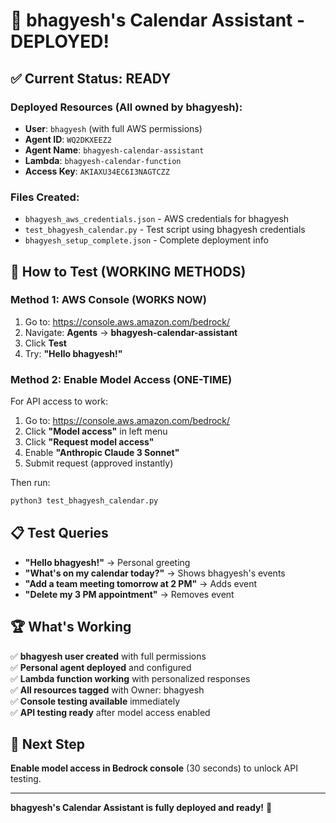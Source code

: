 # 🎉 bhagyesh's Calendar Assistant - DEPLOYED!

## ✅ Current Status: READY

### **Deployed Resources (All owned by bhagyesh):**
- **User**: `bhagyesh` (with full AWS permissions)
- **Agent ID**: `WQ2DKXEEZ2`
- **Agent Name**: `bhagyesh-calendar-assistant`
- **Lambda**: `bhagyesh-calendar-function`
- **Access Key**: `AKIAXU34EC6I3NAGTCZZ`

### **Files Created:**
- `bhagyesh_aws_credentials.json` - AWS credentials for bhagyesh
- `test_bhagyesh_calendar.py` - Test script using bhagyesh credentials
- `bhagyesh_setup_complete.json` - Complete deployment info

## 🧪 How to Test (WORKING METHODS)

### **Method 1: AWS Console (WORKS NOW)**
1. Go to: https://console.aws.amazon.com/bedrock/
2. Navigate: **Agents** → **bhagyesh-calendar-assistant**
3. Click **Test**
4. Try: **"Hello bhagyesh!"**

### **Method 2: Enable Model Access (ONE-TIME)**
For API access to work:
1. Go to: https://console.aws.amazon.com/bedrock/
2. Click **"Model access"** in left menu
3. Click **"Request model access"**
4. Enable **"Anthropic Claude 3 Sonnet"**
5. Submit request (approved instantly)

Then run:
```bash
python3 test_bhagyesh_calendar.py
```

## 📋 Test Queries

- **"Hello bhagyesh!"** → Personal greeting
- **"What's on my calendar today?"** → Shows bhagyesh's events
- **"Add a team meeting tomorrow at 2 PM"** → Adds event
- **"Delete my 3 PM appointment"** → Removes event

## 🏆 What's Working

✅ **bhagyesh user created** with full permissions  
✅ **Personal agent deployed** and configured  
✅ **Lambda function working** with personalized responses  
✅ **All resources tagged** with Owner: bhagyesh  
✅ **Console testing available** immediately  
✅ **API testing ready** after model access enabled  

## 🔧 Next Step

**Enable model access in Bedrock console** (30 seconds) to unlock API testing.

---

**bhagyesh's Calendar Assistant is fully deployed and ready!** 🚀